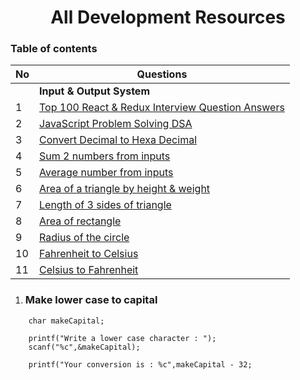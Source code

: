 <h1 align="center">All Development Resources</h1>

<h3>Table of contents </h3>

| No | Questions | 
| --- | --- |
|| **Input & Output System** | 
| 1 | [Top 100 React & Redux Interview Question Answers](https://www.maheshbhusanoor.com/article/top-100-react-redux-interview-question-answers.html)| 
| 2 | [JavaScript Problem Solving DSA](https://baffinlee.com/leetcode-javascript/)|
| 3 | [Convert Decimal to Hexa Decimal](#decimal-to-hexa-decimal)|
| 4 | [Sum 2 numbers from inputs](#sum-2-numbers-from-inputs)|
| 5 | [Average number from inputs](#average-number-from-inputs)|
| 6 | [Area of a triangle by height & weight](#area-of-a-triangle-from-inputs)|
| 7 | [Length of 3 sides of triangle](#length-of-3-sides-of-a-triangle ) | 
| 8 | [Area of rectangle ](#area-of-rectangle) | 
| 9 | [Radius of the circle](#radius-of-the-circle) | 
| 10 | [Fahrenheit to Celsius ](#fahrenheit-to-celsius) | 
| 11 | [Celsius to Fahrenheit](#celsius-to-fahrenheit) |





1. ###  Make lower case to capital
```
    char makeCapital;
    
    printf("Write a lower case character : ");
    scanf("%c",&makeCapital);
    
    printf("Your conversion is : %c",makeCapital - 32;
 ```   
    
    
